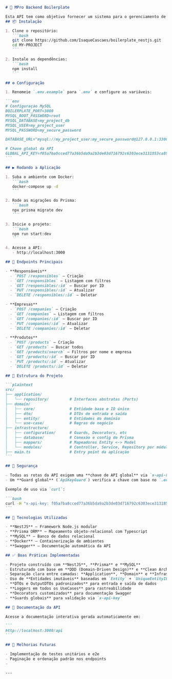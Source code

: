 ````markdown
# 🚀 MPro Backend Boilerplate

Esta API tem como objetivo fornecer um sistema para o gerenciamento de **produtos**, **empresas** e seus respectivos **responsáveis**. A aplicação permite criar, listar, buscar, atualizar e excluir dados de forma estruturada e segura, servindo como base para sistemas administrativos.
## 📦 Instalação

1. Clone o repositório:
   ```bash
   git clone https://github.com/IsaqueCascaes/boilerplate_nestjs.git
   cd MY-PROJECT
   ```

2. Instale as dependências:
   ```bash
   npm install
   ```

## ⚙️ Configuração

1. Renomeie `.env.example` para `.env` e configure as variáveis:

```env
# Configuração MySQL
BOILERPLATE_PORT=3000
MYSQL_ROOT_PASSWORD=root
MYSQL_DATABASE=my_project_db
MYSQL_USER=my_project_user
MYSQL_PASSWORD=my_secure_password

DATABASE_URL="mysql://my_project_user:my_secure_password@127.0.0.1:3306/my_project_db"

# Chave global da API
GLOBAL_API_KEY=f05a7ba8cced77a36b5da9a2b3de03d716792c6303ece3131853ca89d91891e5
```

## ▶️ Rodando a Aplicação

1. Suba o ambiente com Docker:
   ```bash
   docker-compose up -d
   ```

2. Rode as migrações do Prisma:
   ```bash
   npx prisma migrate dev
   ```

3. Inicie o projeto:
   ```bash
   npm run start:dev
   ```

4. Acesse a API:
   - http://localhost:3000

## 📌 Endpoints Principais

- **Responsáveis**
  - `POST /responsibles` — Criação
  - `GET /responsibles` — Listagem com filtros
  - `GET /responsibles/:id` — Buscar por ID
  - `PUT /responsibles/:id` — Atualizar
  - `DELETE /responsibles/:id` — Deletar

- **Empresas**
  - `POST /companies` — Criação
  - `GET /companies` — Listagem com filtros
  - `GET /companies/:id` — Buscar por ID
  - `PUT /companies/:id` — Atualizar
  - `DELETE /companies/:id` — Deletar

- **Produtos**
  - `POST /products` — Criação
  - `GET /products` — Buscar todos
  - `GET /products/search` — Filtros por nome e empresa
  - `GET /products/:id` — Buscar por ID
  - `PUT /products/:id` — Atualizar
  - `DELETE /products/:id` — Deletar

## 📁 Estrutura do Projeto

```plaintext
src/
├── application/
│   └── repository/         # Interfaces abstratas (Ports)
├── domain/
│   ├── core/               # Entidade base e ID único
│   ├── dto/                # DTOs de entrada e saída
│   ├── entity/             # Entidades do domínio
│   └── use-case/           # Regras de negócio
├── infrastructure/
│   ├── configuration/      # Guards, Decorators, etc
│   ├── database/           # Conexão e config do Prisma
│   ├── mappers/            # Mapeadores Entity <-> Model
│   └── modules/            # Controller, Service, Repository por módulo
├── main.ts                 # Entry point da aplicação
```

## 🔐 Segurança

- Todas as rotas da API exigem uma **chave de API global** via `x-api-key` no header.
- Um **Guard global** (`ApiKeyGuard`) verifica a chave com base no `.env`.

Exemplo de uso via `curl`:

```bash
curl -H "x-api-key: f05a7ba8cced77a36b5da9a2b3de03d716792c6303ece3131853ca89d91891e5" http://localhost:3000/products
```

## 🧪 Tecnologias Utilizadas

- **NestJS** — Framework Node.js modular
- **Prisma ORM** — Mapeamento objeto-relacional com Typescript
- **MySQL** — Banco de dados relacional
- **Docker** — Containerização de ambientes
- **Swagger** — Documentação automática da API

## ✅ Boas Práticas Implementadas

- Projeto construído com **NestJS**, **Prisma** e **MySQL**
- Estruturado com base em **DDD (Domain-Driven Design)** e **Clean Architecture**
- Separação clara entre camadas: **Application**, **Domain** e **Infrastructure**
- Uso de **Entidades imutáveis** baseadas em `Entity` + `UniqueEntityID`
- **DTOs e OutputDTOs padronizados** para entrada e saída de dados
- **Loggers em todos os UseCases** para rastreabilidade
- **Decorators customizados** para documentação Swagger
- **Guards globais** para validação via `x-api-key`

## 📘 Documentação da API

Acesse a documentação interativa gerada automaticamente em:

```
http://localhost:3000/api
```

## 🚧 Melhorias Futuras

- Implementação de testes unitários e e2e
- Paginação e ordenação padrão nos endpoints
- 

---

